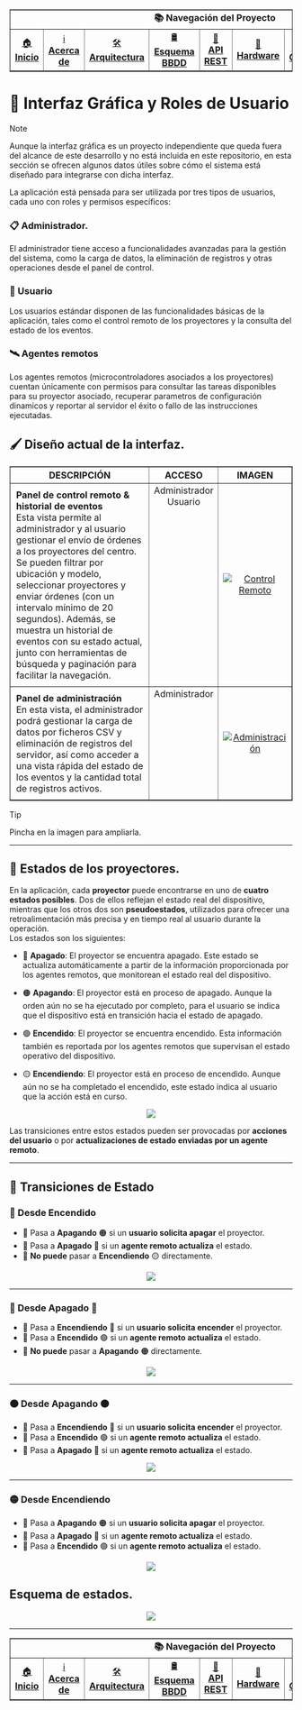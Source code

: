 <div align="center">
  <table border="1" cellpadding="10" cellspacing="0">
    <tr>
      <td colspan="9" align="center"><strong>📚 Navegación del Proyecto</strong></td>
    </tr>
    <tr>
      <td align="center"><a href="../../../../README.md">🏠<br><strong>Inicio</strong></a></td>
      <td align="center"><a href="./acerca-del-proyecto.md">ℹ️<br><strong>Acerca de</strong></a></td>
      <td align="center"><a href="./arquitectura-y-flujo.md">🛠️<br><strong>Arquitectura</strong></a></td>
      <td align="center"><a href="./esquema-y-tablas.md">🛢️<br><strong>Esquema BBDD</strong></a></td>
      <!-- <td align="center"><a href="./interfaz-grafica-y-roles.md">🎨<br><strong>Interfaz</strong></a></td> -->
      <td align="center"><a href="./api-rest.md">📡<br><strong>API REST</strong></a></td>
      <td align="center"><a href="./hardware-especial.md">🧰<br><strong>Hardware</strong></a></td>
      <td align="center"><a href="./codificacion.md">📟<br><strong>Codificación</strong></a></td>
      <td align="center"><a href="./instrucciones-de-uso.md">📄<br><strong>Instrucciones</strong></a></td>
    </tr>
  </table>

</div>

<a name="interfaz"></a>   
# 🎨 Interfaz Gráfica y Roles de Usuario
>[!NOTE]
>Aunque la interfaz gráfica es un proyecto independiente que queda fuera del alcance de este desarrollo y no está incluida en este repositorio, en esta sección se ofrecen algunos datos útiles sobre cómo el sistema está diseñado para integrarse con dicha interfaz.

La aplicación está pensada para ser utilizada por tres tipos de usuarios, cada uno con roles y permisos específicos:
    
<a name="administrador"></a>   
### 📋 Administrador.
El administrador tiene acceso a funcionalidades avanzadas para la gestión del sistema, como la carga de datos, la eliminación de registros y otras operaciones desde el panel de control.

<a name="usuario"></a>   
### 👱 Usuario
Los usuarios estándar disponen de las funcionalidades básicas de la aplicación, tales como el control remoto de los proyectores y la consulta del estado de los eventos.

<a name="agentes-remotos"></a>   
### 🛰️ Agentes remotos
Los agentes remotos (microcontroladores asociados a los proyectores) cuentan únicamente con permisos para consultar las tareas disponibles para su proyector asociado, recuperar parametros de configuración dinamicos y reportar al servidor el éxito o fallo de las instrucciones ejecutadas.

<a name="diseño-actual-de-la-interfaz"></a>   
## 🖌️ Diseño actual de la interfaz.
<table border="1" style="width: 100%; table-layout: fixed;">
  <thead>
    <tr>
      <th>DESCRIPCIÓN</th>
      <th>ACCESO</th>
      <th>IMAGEN</th>
    </tr>
  </thead>
  <tbody>
    <!-- Eventos -->
    <!-- Control Remoto -->
    <tr>
      <td style="padding: 10px; vertical-align: top;">
        <strong>Panel de control remoto & historial de eventos</strong><br>
      Esta vista permite al administrador y al usuario gestionar el envío de órdenes a los proyectores del centro. Se pueden filtrar por ubicación y modelo, seleccionar proyectores y enviar órdenes (con un intervalo mínimo de 20 segundos). Además, se muestra un historial de eventos con su estado actual, junto con herramientas de búsqueda y paginación para facilitar la navegación.
      </td>
      <td style="text-align: center; vertical-align: top;">Administrador<br/>Usuario</td>
      <td style="text-align: center;">
        <a href="https://github.com/user-attachments/assets/8f888cc9-3110-4461-a947-c005eeef7761" target="_blank">
          <img src="https://github.com/user-attachments/assets/8f888cc9-3110-4461-a947-c005eeef7761" alt="Control Remoto">
        </a>
      </td>
    </tr>
    <!-- Administración -->
    <tr>
      <td style="padding: 10px; vertical-align: top;">
        <strong>Panel de administración</strong><br>
        En esta vista, el administrador podrá gestionar la carga de datos por ficheros CSV y eliminación de registros del servidor, así como acceder a una vista rápida del estado de los eventos y la cantidad total de registros activos.
      </td>
      <td style="text-align: center; vertical-align: top;">Administrador</td>
      <td style="text-align: center;">
        <a href="https://github.com/user-attachments/assets/ee8d4575-7c86-4abe-bd53-643ff9048670" target="_blank">
          <img src="https://github.com/user-attachments/assets/ee8d4575-7c86-4abe-bd53-643ff9048670" alt="Administración">
        </a>
      </td>
    </tr>
  </tbody>
</table>
   
>[!TIP]
>Pincha en la imagen para ampliarla.</p>
    
--- 

## 🎥 Estados de los proyectores.
En la aplicación, cada **proyector** puede encontrarse en uno de **cuatro estados posibles**. Dos de ellos reflejan el estado real del dispositivo, mientras que los otros dos son **pseudoestados**, utilizados para ofrecer una retroalimentación más precisa y en tiempo real al usuario durante la operación.   
Los estados son los siguientes:

- 🔴 **Apagado**: El proyector se encuentra apagado. Este estado se actualiza automáticamente a partir de la información proporcionada por los agentes remotos, que monitorean el estado real del dispositivo.

- 🟠 **Apagando**: El proyector está en proceso de apagado. Aunque la orden aún no se ha ejecutado por completo, para el usuario se indica que el dispositivo está en transición hacia el estado de apagado.

- 🟢 **Encendido**: El proyector se encuentra encendido. Esta información también es reportada por los agentes remotos que supervisan el estado operativo del dispositivo.

- 🟡 **Encendiendo**: El proyector está en proceso de encendido. Aunque aún no se ha completado el encendido, este estado indica al usuario que la acción está en curso.

<p align=center>
  <img src="https://github.com/user-attachments/assets/8d1b9d55-5e1c-4fa7-8e72-612578a663dd"/>
</p>
        
Las transiciones entre estos estados pueden ser provocadas por **acciones del usuario** o por **actualizaciones de estado enviadas por un agente remoto**.

---

## 🔄 Transiciones de Estado

### 🔵 Desde **Encendido**
- 🔻 Pasa a **Apagando** 🟠 si un **usuario solicita apagar** el proyector.
- 🔻 Pasa a **Apagado** 🔴 si un **agente remoto actualiza** el estado.
- 🚫 **No puede** pasar a **Encendiendo** 🟡 directamente.
    
<p align=center>
  <img src="https://github.com/user-attachments/assets/5d3c8cfc-7b84-4fc9-8fdd-4ac009d482e0"/>
</p>

---

### 🔴 Desde **Apagado** 🔴
- 🔺 Pasa a **Encendiendo** 🔵   si un **usuario solicita encender** el proyector.
- 🔺 Pasa a **Encendido** 🟢 si un **agente remoto actualiza** el estado.
- 🚫 **No puede** pasar a **Apagando** 🟠 directamente.
   
<p align=center>
  <img src="https://github.com/user-attachments/assets/bc7e444e-999d-4fd6-9125-0840e0c6ccc7"/>
</p>

---

### 🟠 Desde **Apagando** 🟠
- 🔺 Pasa a **Encendiendo** 🔵  si un **usuario solicita encender** el proyector.
- 🔁 Pasa a **Encendido** 🟢 si un **agente remoto actualiza** el estado.
- 🔻 Pasa a **Apagado** 🔴 si un **agente remoto actualiza** el estado.
    
<p align=center>
  <img src="https://github.com/user-attachments/assets/4e0f3ddf-ecdc-4c80-b09f-8b0030fc687d"/>
</p>

---

### 🟡 Desde **Encendiendo**
- 🔻 Pasa a **Apagando** 🟠 si un **usuario solicita apagar** el proyector.
- 🔻 Pasa a **Apagado** 🔴 si un **agente remoto actualiza** el estado.
- 🔁 Pasa a **Encendido** 🟢 si un **agente remoto actualiza** el estado.

<p align=center>
  <img src="https://github.com/user-attachments/assets/c5fbc2a1-651d-42d5-aa04-c89276e8edcb"/>
</p>

## Esquema de estados.
<p align=center>
  <img src="https://github.com/user-attachments/assets/b266897d-d488-4ae6-ad48-49c897f87edd"/>
</p>
    
---

   
<div align="center">
  <table border="1" cellpadding="10" cellspacing="0">
    <tr>
      <td colspan="9" align="center"><strong>📚 Navegación del Proyecto</strong></td>
    </tr>
    <tr>
      <td align="center"><a href="../../../../README.md">🏠<br><strong>Inicio</strong></a></td>
      <td align="center"><a href="./acerca-del-proyecto.md">ℹ️<br><strong>Acerca de</strong></a></td>
      <td align="center"><a href="./arquitectura-y-flujo.md">🛠️<br><strong>Arquitectura</strong></a></td>
      <td align="center"><a href="./esquema-y-tablas.md">🛢️<br><strong>Esquema BBDD</strong></a></td>
      <!-- <td align="center"><a href="./interfaz-grafica-y-roles.md">🎨<br><strong>Interfaz</strong></a></td> -->
      <td align="center"><a href="./api-rest.md">📡<br><strong>API REST</strong></a></td>
      <td align="center"><a href="./hardware-especial.md">🧰<br><strong>Hardware</strong></a></td>
      <td align="center"><a href="./codificacion.md">📟<br><strong>Codificación</strong></a></td>
      <td align="center"><a href="./instrucciones-de-uso.md">📄<br><strong>Instrucciones</strong></a></td>
    </tr>
  </table>

</div>
